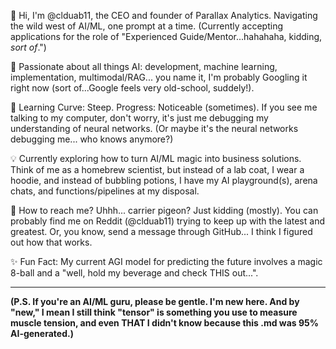 👋 Hi, I'm @clduab11, the CEO and founder of Parallax Analytics.  Navigating the wild west of AI/ML, one prompt at a time.  (Currently accepting applications for the role of "Experienced Guide/Mentor...hahahaha, kidding, _sort of_.")

🚀  Passionate about all things AI: development, machine learning, implementation, multimodal/RAG... you name it, I'm probably Googling it right now (sort of...Google feels very old-school, suddely!).

🌱  Learning Curve: Steep.  Progress: Noticeable (sometimes).  If you see me talking to my computer, don't worry, it's just me debugging my understanding of neural networks. (Or maybe it's the neural networks debugging me... who knows anymore?)

💡  Currently exploring how to turn AI/ML magic into business solutions.  Think of me as a homebrew scientist, but instead of a lab coat, I wear a hoodie, and instead of bubbling potions, I have my AI playground(s), arena chats, and functions/pipelines at my disposal.

🤔  How to reach me?  Uhhh... carrier pigeon?  Just kidding (mostly).  You can probably find me on Reddit (@clduab11) trying to keep up with the latest and greatest. Or, you know, send a message through GitHub...  I think I figured out how that works.

✨ Fun Fact: My current AGI model for predicting the future involves a magic 8-ball and a "well, hold my beverage and check THIS out...".

---

**(P.S.  If you're an AI/ML guru, please be gentle.  I'm new here.  And by "new," I mean I still think "tensor" is something you use to measure muscle tension, and even THAT I didn't know because this .md was 95% AI-generated.)**
